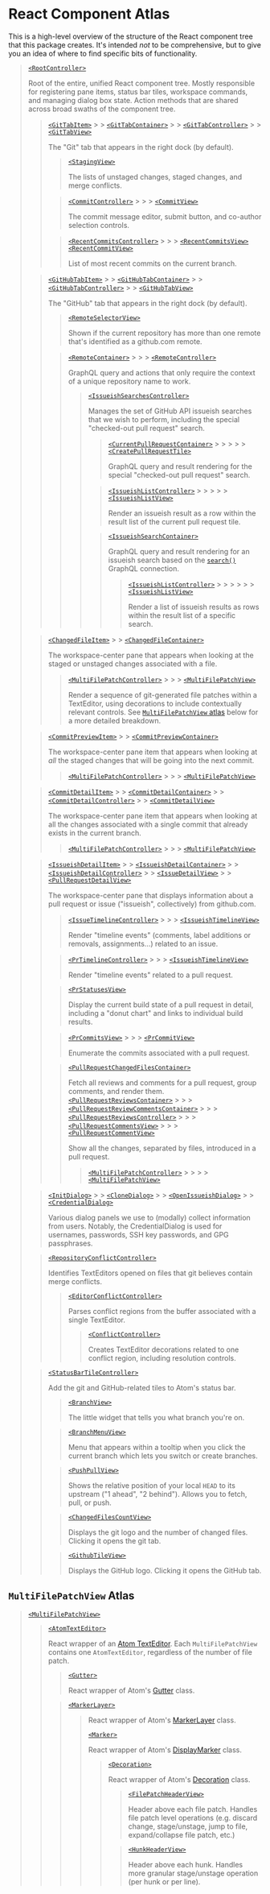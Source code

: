 # React Component Atlas

This is a high-level overview of the structure of the React component tree that this package creates. It's intended _not_ to be comprehensive, but to give you an idea of where to find specific bits of functionality.

> [`<RootController>`](/lib/controllers/root-controller.js)
>
> Root of the entire, unified React component tree. Mostly responsible for registering pane items, status bar tiles, workspace commands, and managing dialog box state. Action methods that are shared across broad swaths of the component tree.
>
> > [`<GitTabItem>`](/lib/items/git-tab-item.js) > > [`<GitTabContainer>`](/lib/containers/git-tab-container.js) > > [`<GitTabController>`](/lib/controllers/git-tab-controller.js) > > [`<GitTabView>`](/lib/views/git-tab-view.js)
> >
> > The "Git" tab that appears in the right dock (by default).
> >
> > > [`<StagingView>`](/lib/views/staging-view.js)
> > >
> > > The lists of unstaged changes, staged changes, and merge conflicts.
> >
> > > [`<CommitController>`](/lib/controllers/commit-controller.js) > > > [`<CommitView>`](/lib/views/commit-view.js)
> > >
> > > The commit message editor, submit button, and co-author selection controls.
> >
> > > [`<RecentCommitsController>`](/lib/controllers/recent-commits-controller.js) > > > [`<RecentCommitsView>` `<RecentCommitView>`](/lib/views/recent-commits-view.js)
> > >
> > > List of most recent commits on the current branch.
>
> > [`<GitHubTabItem>`](/lib/items/github-tab-item.js) > > [`<GitHubTabContainer>`](/lib/containers/github-tab-container.js) > > [`<GitHubTabController>`](/lib/controllers/github-tab-controller.js) > > [`<GitHubTabView>`](/lib/views/github-tab-view.js)
> >
> > The "GitHub" tab that appears in the right dock (by default).
> >
> > > [`<RemoteSelectorView>`](/lib/views/remote-selector-view.js)
> > >
> > > Shown if the current repository has more than one remote that's identified as a github.com remote.
> >
> > > [`<RemoteContainer>`](/lib/containers/remote-container.js) > > > [`<RemoteController>`](/lib/controllers/remote-controller.js)
> > >
> > > GraphQL query and actions that only require the context of a unique repository name to work.
> > >
> > > > [`<IssueishSearchesController>`](/lib/controllers/issueish-searches-controller.js)
> > > >
> > > > Manages the set of GitHub API issueish searches that we wish to perform, including the special "checked-out pull request" search.
> > > >
> > > > > [`<CurrentPullRequestContainer>`](/lib/containers/current-pull-request-container.js) > > > > > [`<CreatePullRequestTile>`](/lib/views/create-pull-request-tile.js)
> > > > >
> > > > > GraphQL query and result rendering for the special "checked-out pull request" search.
> > > >
> > > > > [`<IssueishListController>`](/lib/controllers/issueish-list-controller.js) > > > > > [`<IssueishListView>`](/lib/views/issueish-list-view.js)
> > > > >
> > > > > Render an issueish result as a row within the result list of the current pull request tile.
> > > >
> > > > > [`<IssueishSearchContainer>`](/lib/containers/issueish-search-container.js)
> > > > >
> > > > > GraphQL query and result rendering for an issueish search based on the [`search()`](https://developer.github.com/v4/query/#search) GraphQL connection.
> > > > >
> > > > > > [`<IssueishListController>`](/lib/controllers/issueish-list-controller.js) > > > > > > [`<IssueishListView>`](/lib/views/issueish-list-view.js)
> > > > > >
> > > > > > Render a list of issueish results as rows within the result list of a specific search.
>
> > [`<ChangedFileItem>`](/lib/items/changed-file-item.js) > > [`<ChangedFileContainer>`](/lib/containers/changed-file-container.js)
> >
> > The workspace-center pane that appears when looking at the staged or unstaged changes associated with a file.
> >
> > > [`<MultiFilePatchController>`](/lib/controllers/multi-file-patch-controller.js) > > > [`<MultiFilePatchView>`](/lib/views/multi-file-patch-view.js)
> > >
> > > Render a sequence of git-generated file patches within a TextEditor, using decorations to include contextually relevant controls.
> > > See [`MultiFilePatchView` atlas](#multifilepatchview-atlas) below for a more detailed breakdown.
>
> > [`<CommitPreviewItem>`](/lig/items/commit-preview-item.js) > > [`<CommitPreviewContainer>`](/lib/containers/commit-preview-container.js)
> >
> > The workspace-center pane item that appears when looking at _all_ the staged changes that will be going into the next commit.
> >
> > > [`<MultiFilePatchController>`](/lib/controllers/multi-file-patch-controller.js) > > > [`<MultiFilePatchView>`](/lib/views/multi-file-patch-view.js)
>
> > [`<CommitDetailItem>`](/lib/items/issueish-detail-item.js) > > [`<CommitDetailContainer>`](/lib/containers/commit-detail-container.js) > > [`<CommitDetailController>`](/lib/controllers/commit-detail-controller.js) > > [`<CommitDetailView>`](/lib/views/commit-detail-controller.js)
> >
> > The workspace-center pane item that appears when looking at all the changes associated with a single commit that already exists in the current branch.
> >
> > > [`<MultiFilePatchController>`](/lib/controllers/multi-file-patch-controller.js) > > > [`<MultiFilePatchView>`](/lib/views/multi-file-patch-view.js)
>
> > [`<IssueishDetailItem>`](/lib/items/issueish-detail-item.js) > > [`<IssueishDetailContainer>`](/lib/containers/issueish-detail-container.js) > > [`<IssueishDetailController>`](/lib/controllers/issueish-detail-controller.js) > > [`<IssueDetailView>`](/lib/views/issue-detail-view.js) > > [`<PullRequestDetailView>`](/lib/views/pr-detail-view.js)
> >
> > The workspace-center pane that displays information about a pull request or issue ("issueish", collectively) from github.com.
> >
> > > [`<IssueTimelineController>`](/lib/controllers/issue-timeline-controller.js) > > > [`<IssueishTimelineView>`](/lib/views/issueish-timeline-view.js)
> > >
> > > Render "timeline events" (comments, label additions or removals, assignments...) related to an issue.
> >
> > > [`<PrTimelineController>`](/lib/controllers/pr-timeline-controller.js) > > > [`<IssueishTimelineView>`](/lib/views/issueish-timeline-view.js)
> > >
> > > Render "timeline events" related to a pull request.
> >
> > > [`<PrStatusesView>`](/lib/views/pr-statuses-view.js)
> > >
> > > Display the current build state of a pull request in detail, including a "donut chart" and links to individual build results.
> >
> > > [`<PrCommitsView>`](/lib/views/pr-commits-view.js) > > > [`<PrCommitView>`](/lib/views/pr-commit-view.js)
> > >
> > > Enumerate the commits associated with a pull request.
> >
> > > [`<PullRequestChangedFilesContainer>`](/lib/containers/pr-changed-files-container.js)
> > >
> > > Fetch all reviews and comments for a pull request, group comments, and render them.
> > > [`<PullRequestReviewsContainer>`](/lib/containers/pr-reviews-container.js) > > > [`<PullRequestReviewCommentsContainer>`](/lib/containers/pr-review-comments-container.js) > > > [`<PullRequestReviewsController>`](lib/controllers/pr-reviews-controller.js) > > > [`<PullRequestCommentsView>`](lib/views/pr-review-comments-view.js) > > > [`<PullRequestCommentView>`](lib/views/pr-review-comments-view.js)
> > >
> > > Show all the changes, separated by files, introduced in a pull request.
> > >
> > > > [`<MultiFilePatchController>`](/lib/controllers/multi-file-patch-controller.js) > > > > [`<MultiFilePatchView>`](/lib/views/multi-file-patch-view.js)
>
> > [`<InitDialog>`](/lib/views/init-dialog.js) > > [`<CloneDialog>`](/lib/views/clone-dialog.js) > > [`<OpenIssueishDialog>`](/lib/views/open-issueish-dialog.js) > > [`<CredentialDialog>`](/lib/views/credential-dialog.js)
> >
> > Various dialog panels we use to (modally) collect information from users. Notably, the CredentialDialog is used for usernames, passwords, SSH key passwords, and GPG passphrases.
>
> > [`<RepositoryConflictController>`](/lib/controllers/repository-conflict-controller.js)
> >
> > Identifies TextEditors opened on files that git believes contain merge conflicts.
> >
> > > [`<EditorConflictController>`](/lib/controllers/editor-conflict-controller.js)
> > >
> > > Parses conflict regions from the buffer associated with a single TextEditor.
> > >
> > > > [`<ConflictController>`](/lib/controllers/conflict-controller.js)
> > > >
> > > > Creates TextEditor decorations related to one conflict region, including resolution controls.
>
> > [`<StatusBarTileController>`](/lib/controllers/status-bar-tile-controller.js)
> >
> > Add the git and GitHub-related tiles to Atom's status bar.
> >
> > > [`<BranchView>`](/lib/views/branch-view.js)
> > >
> > > The little widget that tells you what branch you're on.
> >
> > > [`<BranchMenuView>`](/lib/views/branch-menu-view.js)
> > >
> > > Menu that appears within a tooltip when you click the current branch which lets you switch or create branches.
> >
> > > [`<PushPullView>`](/lib/views/push-pull-view.js)
> > >
> > > Shows the relative position of your local `HEAD` to its upstream ("1 ahead", "2 behind"). Allows you to fetch, pull, or push.
> >
> > > [`<ChangedFilesCountView>`](/lib/views/changed-files-count-view.js)
> > >
> > > Displays the git logo and the number of changed files. Clicking it opens the git tab.
> >
> > > [`<GithubTileView>`](/lib/views/changed-files-count-view.js)
> > >
> > > Displays the GitHub logo. Clicking it opens the GitHub tab.

## `MultiFilePatchView` Atlas

> [`<MultiFilePatchView>`](/lib/views/multi-file-patch-view.js)
>
> > [`<AtomTextEditor>`](lib/atom/atom-text-editor.js)
> >
> > React wrapper of an [Atom TextEditor](https://atom.io/docs/api/latest/TextEditor). Each `MultiFilePatchView` contains one `AtomTextEditor`, regardless of the number of file patch.
> >
> > > [`<Gutter>`](lib/atom/gutter.js)
> > >
> > > React wrapper of Atom's [Gutter](https://atom.io/docs/api/latest/Gutter) class.
> >
> > > [`<MarkerLayer>`](lib/atom/marker-layer.js)
> > >
> > > > React wrapper of Atom's [MarkerLayer](https://atom.io/docs/api/latest/MarkerLayer) class.
> > > >
> > > > [`<Marker>`](lib/atom/marker.js)
> > > >
> > > > React wrapper of Atom's [DisplayMarker](https://atom.io/docs/api/latest/DisplayMarker) class.
> > > >
> > > > > [`<Decoration>`](lib/atom/decoration.js)
> > > > >
> > > > > React wrapper of Atom's [Decoration](https://atom.io/docs/api/latest/Decoration) class.
> > > > >
> > > > > > [`<FilePatchHeaderView>`](lib/views/file-patch-header-view.js)
> > > > > >
> > > > > > Header above each file patch. Handles file patch level operations (e.g. discard change, stage/unstage, jump to file, expand/collapse file patch, etc.)
> > > > >
> > > > > > [`<HunkHeaderView>`](lib/views/hunk-header-view.js)
> > > > > >
> > > > > > Header above each hunk. Handles more granular stage/unstage operation (per hunk or per line).
